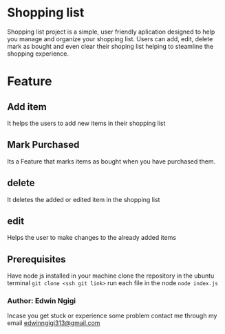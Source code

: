 # Shopping list
Shopping list project is a simple, user friendly aplication designed to help you manage 
and organize your shopping list. Users can add, edit, delete mark as bought and even clear their shoping list
helping to steamline the shopping experience.

# Feature
## Add item
It helps the users to add new items in their shopping list 

## Mark Purchased
Its a Feature that marks  items as bought when you have purchased them.

## delete
It deletes the added or edited item in the shopping list

## edit
Helps the user to make changes to the already added items

## Prerequisites
Have node js installed in your machine
clone the repository in the ubuntu terminal ```git clone <ssh git link>```
run each file in the node ``node index.js``

### Author: Edwin Ngigi
Incase you get stuck or experience some problem contact me through my email edwinngigi313@gmail.com


